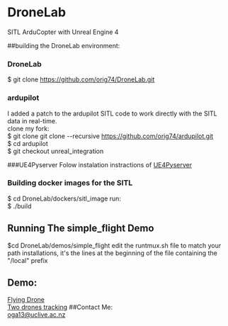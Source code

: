 # DroneLab
SITL ArduCopter with Unreal Engine 4  

##building the DroneLab environment:
### DroneLab
$ git clone https://github.com/orig74/DroneLab.git
### ardupilot
I added a patch to the ardupilot SITL code to work directly with the SITL data in real-time.  
clone my fork:  
$ git clone git clone --recursive https://github.com/orig74/ardupilot.git   
$ cd ardupilot  
$ git checkout unreal_integration  

###UE4Pyserver
Folow instalation instractions of  [UE4Pyserver](https://github.com/orig74/UE4PyServer)  
### Building docker images for the SITL
$ cd DroneLab/dockers/sitl_image
run:  
$ ./build

## Running The simple_flight Demo
$cd DroneLab/demos/simple_flight
edit the runtmux.sh file to match your path installations, it's the lines at the beginning of the file containing the "/local" prefix

## Demo:  
[Flying Drone](https://youtu.be/4dplKATTkMw)  
[Two drones tracking](https://youtu.be/cEeUj4JF16A)
##Contact Me:  
oga13@uclive.ac.nz  

